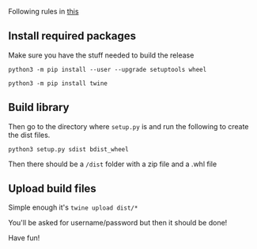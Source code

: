 Following rules in [this](https://medium.com/@joel.barmettler/how-to-upload-your-python-package-to-pypi-65edc5fe9c56)

## Install required packages
Make sure you have the stuff needed to build the release

```python3 -m pip install --user --upgrade setuptools wheel```

```python3 -m pip install twine```

## Build library
Then go to the directory where `setup.py` is and run the following to create the dist files.

```python3 setup.py sdist bdist_wheel```

Then there should be a `/dist` folder with a zip file and a .whl file

## Upload build files
Simple enough it's
```twine upload dist/*```

You'll be asked for username/password but then it should be done!

Have fun!


